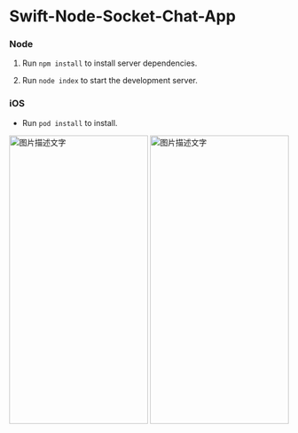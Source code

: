 # Swift-Node-Socket-Chat-App

### Node

1. Run `npm install` to install server dependencies.

2. Run `node index` to start the development server.

### iOS

-  Run `pod install` to install.

<img src="https://matt-bucket-images.s3.ap-southeast-1.amazonaws.com/Simulator%20Screen%20Shot%20-%20iPhone%2011%20-%202019-11-20%20at%2018.46.29.png?response-content-disposition=inline&X-Amz-Security-Token=IQoJb3JpZ2luX2VjEKv%2F%2F%2F%2F%2F%2F%2F%2F%2F%2FwEaCXVzLWVhc3QtMSJGMEQCIHEk5NMTj%2F%2Bi3jRwffa9ALtScPUasouoApZwX3Jr3u4GAiB7EsAYZ9J3oI23c%2FyiRtXZQn%2FLPTYkC0WniqjwcJ2kLSqJAgjU%2F%2F%2F%2F%2F%2F%2F%2F%2F%2F8BEAAaDDU5NzEyNjU4ODkzMyIMuYmOFnRSK4m0nPGbKt0BFcUBWe489MG2jZ1OAILHT8gr6CVtdqMNlDKB4BBodutuiQniA2UVFpo7oyyjNjiehhqzXyiYyJa4zvNBHiqHHVXE01j7li1BDyKc467VYTPDpv9aHUPE%2B4b%2B7czM%2F0lZtnS9UswHu9c4sq%2BgBCATlvjLoiqYEqNoxPQ6yBvrEaTZCDeo6SggE6SAKjA%2BtXD92B3yt2ljC9rU5HXn%2F9ZuYo8NAEwKHqPgFCrZe5F6C4UKf5yeKqs06vbeTVxei5wJHGWCrwdIwhEvqUPtd4z1RBcL5YcrvBOG1AZhZgUwt7HU7gU6kAOHu8PGug8fC%2FoHc30g0j4jF5DvTCQcxywBxrmGnYPcYN5LRuYHAx0Yal3y%2FUHmSFGyfxORPwRvv5Yj1t4nl2Ifw9NDoS1sEZivW5Zdco1nJcKPKAvBfk1Z4EapiX6DFvP0%2FvkWwsKknx6moi0W2f1u3dVBrRKikvx8UOgA%2BKHPtJ1nEhFL4u5GlacDYdM8MzRiJxcxmuYG3EhVoq3n5LKMA0Zhj1vuvCtN2%2BJER7cH4JRxokn%2BQ7KAAQKdmJzcSIqvXn4NufF%2FkImTiqCSqlrkHwtS2lI2mL6wH%2FP16vH3XAJElg5lbLgRdC%2Bi1%2BCpnclusfJ8EQv%2FM9kBadAuRFWEqpTVG0Vh%2BGgiBpLVILvUnF%2F6JvYbGOT3q22x8VLeyqjNqnR9TrmaVv%2B55RhCP4OC83Qj2vaVSHycQXFxbVU2a4H548lt12zu3xDxqjBEE7XCXzUhk0Grxov8mww1a0zYu68oEify9AN3hzbRECmL1R%2BPizJv1umFZVEaQpq2hD4tK7%2F8qKXJGhIuV5L22QYZ&X-Amz-Algorithm=AWS4-HMAC-SHA256&X-Amz-Date=20191120T104905Z&X-Amz-SignedHeaders=host&X-Amz-Expires=300&X-Amz-Credential=ASIAYWB4EVICZFY2DFUM%2F20191120%2Fap-southeast-1%2Fs3%2Faws4_request&X-Amz-Signature=2ddc972a1b0be9165b4a0cc31f36d7b2afc62ded6581b1a82e4274ea303b9bd9
" width="250" height="520" alt="图片描述文字"/>  <img src="https://matt-bucket-images.s3.ap-southeast-1.amazonaws.com/Simulator%20Screen%20Shot%20-%20iPhone%2011%20Pro%20-%202019-11-20%20at%2018.46.46.png?response-content-disposition=inline&X-Amz-Security-Token=IQoJb3JpZ2luX2VjEKv%2F%2F%2F%2F%2F%2F%2F%2F%2F%2FwEaCXVzLWVhc3QtMSJGMEQCIHEk5NMTj%2F%2Bi3jRwffa9ALtScPUasouoApZwX3Jr3u4GAiB7EsAYZ9J3oI23c%2FyiRtXZQn%2FLPTYkC0WniqjwcJ2kLSqJAgjU%2F%2F%2F%2F%2F%2F%2F%2F%2F%2F8BEAAaDDU5NzEyNjU4ODkzMyIMuYmOFnRSK4m0nPGbKt0BFcUBWe489MG2jZ1OAILHT8gr6CVtdqMNlDKB4BBodutuiQniA2UVFpo7oyyjNjiehhqzXyiYyJa4zvNBHiqHHVXE01j7li1BDyKc467VYTPDpv9aHUPE%2B4b%2B7czM%2F0lZtnS9UswHu9c4sq%2BgBCATlvjLoiqYEqNoxPQ6yBvrEaTZCDeo6SggE6SAKjA%2BtXD92B3yt2ljC9rU5HXn%2F9ZuYo8NAEwKHqPgFCrZe5F6C4UKf5yeKqs06vbeTVxei5wJHGWCrwdIwhEvqUPtd4z1RBcL5YcrvBOG1AZhZgUwt7HU7gU6kAOHu8PGug8fC%2FoHc30g0j4jF5DvTCQcxywBxrmGnYPcYN5LRuYHAx0Yal3y%2FUHmSFGyfxORPwRvv5Yj1t4nl2Ifw9NDoS1sEZivW5Zdco1nJcKPKAvBfk1Z4EapiX6DFvP0%2FvkWwsKknx6moi0W2f1u3dVBrRKikvx8UOgA%2BKHPtJ1nEhFL4u5GlacDYdM8MzRiJxcxmuYG3EhVoq3n5LKMA0Zhj1vuvCtN2%2BJER7cH4JRxokn%2BQ7KAAQKdmJzcSIqvXn4NufF%2FkImTiqCSqlrkHwtS2lI2mL6wH%2FP16vH3XAJElg5lbLgRdC%2Bi1%2BCpnclusfJ8EQv%2FM9kBadAuRFWEqpTVG0Vh%2BGgiBpLVILvUnF%2F6JvYbGOT3q22x8VLeyqjNqnR9TrmaVv%2B55RhCP4OC83Qj2vaVSHycQXFxbVU2a4H548lt12zu3xDxqjBEE7XCXzUhk0Grxov8mww1a0zYu68oEify9AN3hzbRECmL1R%2BPizJv1umFZVEaQpq2hD4tK7%2F8qKXJGhIuV5L22QYZ&X-Amz-Algorithm=AWS4-HMAC-SHA256&X-Amz-Date=20191120T105426Z&X-Amz-SignedHeaders=host&X-Amz-Expires=300&X-Amz-Credential=ASIAYWB4EVICZFY2DFUM%2F20191120%2Fap-southeast-1%2Fs3%2Faws4_request&X-Amz-Signature=d4a03bbef5e4448097b99f1ba2aba094967c7f72c490ab863ab09ebcff3bda06
" width="250" height="520" alt="图片描述文字"/>
